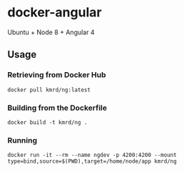 # docker-angular
Ubuntu + Node 8 + Angular 4

## Usage
### Retrieving from Docker Hub
`docker pull kmrd/ng:latest` 

### Building from the Dockerfile
`docker build -t kmrd/ng .`

### Running
`docker run -it --rm --name ngdev -p 4200:4200 --mount type=bind,source=$(PWD),target=/home/node/app kmrd/ng`
